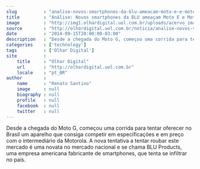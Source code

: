 ```yaml
---
slug          : "analise-novos-smartphones-da-blu-ameacam-moto-e-e-moto-g"
title         : "Análise: Novos smartphones da BLU ameaçam Moto E e Moto G"
image         : "http://img1.olhardigital.uol.com.br/uploads/acervo_imagens/2014/09/20140915203112_660_420.jpg"
source        : "http://olhardigital.uol.com.br/noticia/analise-novos-smartphones-da-blu-ameacam-moto-e-e-moto-g/44133"
date          : "2014-09-15T20:00:00-03:00"
description   : "Desde a chegada do Moto G, começou uma corrida para tentar oferecer no Brasil um aparelho que consiga competir em especificações e em preço com o intermediário da Motorola. A nova tentativa a tentar roubar este mercado é uma novata no mercado nacional e se chama BLU Products, uma empresa americana fabricante de smartphones, que tenta se infiltrar no país."
categories    : ['technology']
tags          : ['Olhar Digital']
site          :
    title     : "Olhar Digital"
    url       : "http://olhardigital.uol.com.br"
    locale    : "pt_BR"
author        :
    name      : "Renato Santino"
    image     : null
    biography : null
    profile   : null
    facebook  : null
    twitter   : null
---
```


Desde a chegada do Moto G, começou uma corrida para tentar oferecer no Brasil um aparelho que consiga competir em especificações e em preço com o intermediário da Motorola. A nova tentativa a tentar roubar este mercado é uma novata no mercado nacional e se chama BLU Products, uma empresa americana fabricante de smartphones, que tenta se infiltrar no país.
